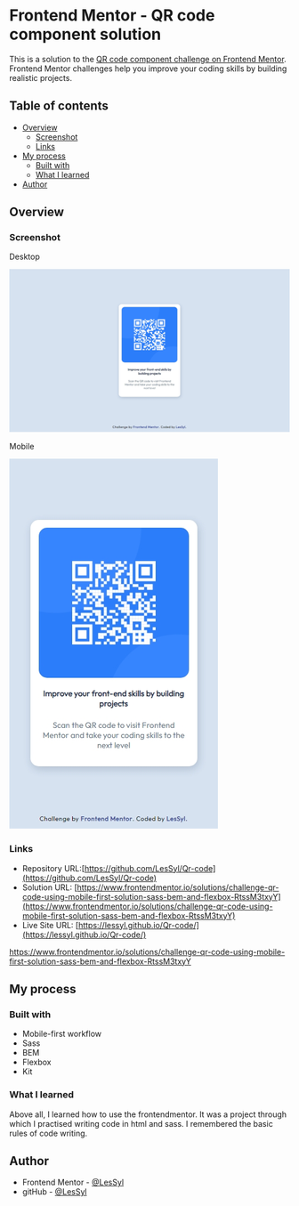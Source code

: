 # Frontend Mentor - QR code component solution

This is a solution to the [QR code component challenge on Frontend Mentor](https://www.frontendmentor.io/challenges/qr-code-component-iux_sIO_H). Frontend Mentor challenges help you improve your coding skills by building realistic projects. 

## Table of contents

- [Overview](#overview)
  - [Screenshot](#screenshot)
  - [Links](#links)
- [My process](#my-process)
  - [Built with](#built-with)
  - [What I learned](#what-i-learned)
- [Author](#author)

## Overview

### Screenshot
Desktop

![](images/screenshotDESKTOP.jpeg)

Mobile

![](images/screenshotMOBILE.jpeg)

### Links

- Repository URL:[https://github.com/LesSyl/Qr-code](https://github.com/LesSyl/Qr-code)
- Solution URL: [https://www.frontendmentor.io/solutions/challenge-qr-code-using-mobile-first-solution-sass-bem-and-flexbox-RtssM3txyY](https://www.frontendmentor.io/solutions/challenge-qr-code-using-mobile-first-solution-sass-bem-and-flexbox-RtssM3txyY)
- Live Site URL: [https://lessyl.github.io/Qr-code/](https://lessyl.github.io/Qr-code/)

https://www.frontendmentor.io/solutions/challenge-qr-code-using-mobile-first-solution-sass-bem-and-flexbox-RtssM3txyY

## My process

### Built with

- Mobile-first workflow
- Sass
- BEM
- Flexbox
- Kit

### What I learned

Above all, I learned how to use the frontendmentor. It was a project through which I practised writing code in html and sass. I remembered the basic rules of code writing.

## Author

- Frontend Mentor - [@LesSyl](https://www.frontendmentor.io/profile/LesSyl)
- gitHub - [@LesSyl](https://github.com/LesSyl)
